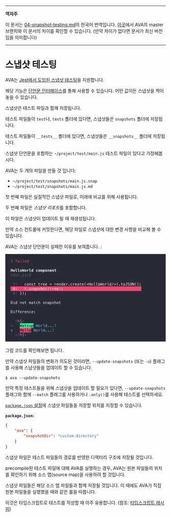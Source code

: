 ___
**역자주**

이 문서는 [04-snapshot-testing.md](https://github.com/avajs/ava/blob/main/docs/04-snapshot-testing.md)의 한국어 번역입니다. [이곳](https://github.com/avajs/ava/compare/71404c23302d825095659c70cb9a1b08251697ad...main#diff-0730bb7c2e8f9ea2438b52e419dd86c9)에서 AVA의 master 브랜치와 이 문서의 차이를 확인할 수 있습니다. (만약 차이가 없다면 문서가 최신 버전임을 의미합니다)
___

# 스냅샷 테스팅

AVA는 [Jest에서 도입된 스냅샷 테스팅](https://facebook.github.io/jest/docs/snapshot-testing.html)을 지원합니다.

해당 기능은 [단언문 인터페이스](./03-assertions.md)를 통해 사용할 수 있습니다. 어떤 값이든 스냅샷을 찍어 놓을 수 있습니다.

스냅샷은 테스트 파일과 함께 저장됩니다.

테스트 파일들이 `test`나, `tests` 폴더에 있다면, 스냅샷들은 `snapshots` 폴더에 저장됩니다.

테스트 파일들이 `__tests__` 폴더에 있다면, 스냅샷들은 `__snapshots__` 폴더에 저장됩니다.

스냅샷 단언문을 포함하는 `~/project/test/main.js` 테스트 파일이 있다고 가정해봅시다.

AVA는 두 개의 파일을 만들 것 입니다:

* `~/project/test/snapshots/main.js.snap`
* `~/project/test/snapshots/main.js.md`

첫 번째 파일은 실질적인 스냅샷 파일로, 미래에 비교를 위해 사용됩니다.

두 번째 파일은 *스냅샷 리포트*를 포함합니다.

이 파일은 스냅샷이 업데이트 될 때 재생성됩니다.

만약 소스 컨트롤에 커밋한다면, 해당 파일로 스냅샷에 대한 변경 사항을 비교해 볼 수 있습니다.

AVA는 스냅샷 단언문이 실패한 이유를 보여줍니다. :

<img src="https://raw.githubusercontent.com/avajs/ava/main/media/snapshot-testing.png" width="1048">

그럼 코드를 확인해보면 됩니다.

만약 스냅샷 파일들의 변화가 의도된 것이라면, `--update-snapshots` (또는 `-u`) 플래그를 사용해 스냡샷들을 업데이트 할 수 있습니다.

```console
$ ava --update-snapshots
```

만약 특정 테스트들을 위해 스냅샷을 업데이트 할 필요가 있다면, `--update-snapshots` 플래그와 함께 `--match` 플래그를 사용하거나 `.only()`를 사용해 테스트를 선택하세요.

[`package.json` 설정](./06-configuration.md)에 스냅샷 파일들을 저장할 위치를 지정할 수 있습니다.

**`package.json`:**

```json
{
	"ava": {
		"snapshotDir": "custom-directory"
	}
}
```

스냅샷 파일은 테스트 파일들의 경로를 반영한 디렉터리 구조에 저장될 것입니다.

precompile된 테스트 파일에 대해 AVA를 실행하는 경우, AVA는 원본 파일들의 위치를 확인하기 위해 소스 맵(source map)을 사용하려 할 것입니다.

스냅샷 파일들은 해당 소스 맵 파일들과 함께 저장될 것입니다. 이 때에도 AVA가 직접 원본 파일들을 실행했을 때와 같은 룰을 따릅니다.

이것은 타입스크립트로 테스트를 작성할 때 아주 유용합니다. (참조: [타입스크립트 레시피](./recipes/typescript.md))
